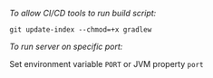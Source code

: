 _To allow CI/CD tools to run build script:_ 

`git update-index --chmod=+x gradlew`

_To run server on specific port:_

Set environment variable `PORT` or JVM property `port`
